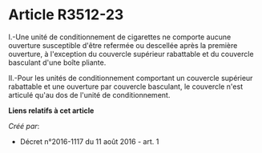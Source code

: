 # Article R3512-23

I.-Une unité de conditionnement de cigarettes ne comporte aucune ouverture susceptible d'être refermée ou descellée après la
première ouverture, à l'exception du couvercle supérieur rabattable et du couvercle basculant d'une boîte pliante. 

II.-Pour les unités de conditionnement comportant un couvercle supérieur rabattable et une ouverture par couvercle basculant,
le couvercle n'est articulé qu'au dos de l'unité de conditionnement.

**Liens relatifs à cet article**

_Créé par_:

  - Décret n°2016-1117 du 11 août 2016 - art. 1

